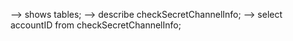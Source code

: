 --> shows tables;
--> describe checkSecretChannelInfo;
--> select accountID from checkSecretChannelInfo;
